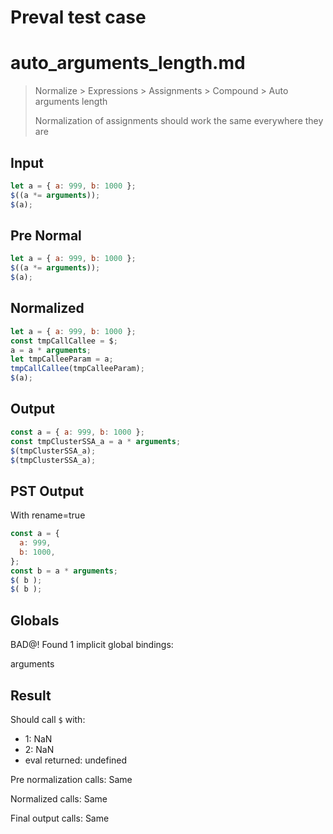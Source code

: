 # Preval test case

# auto_arguments_length.md

> Normalize > Expressions > Assignments > Compound > Auto arguments length
>
> Normalization of assignments should work the same everywhere they are

## Input

`````js filename=intro
let a = { a: 999, b: 1000 };
$((a *= arguments));
$(a);
`````

## Pre Normal


`````js filename=intro
let a = { a: 999, b: 1000 };
$((a *= arguments));
$(a);
`````

## Normalized


`````js filename=intro
let a = { a: 999, b: 1000 };
const tmpCallCallee = $;
a = a * arguments;
let tmpCalleeParam = a;
tmpCallCallee(tmpCalleeParam);
$(a);
`````

## Output


`````js filename=intro
const a = { a: 999, b: 1000 };
const tmpClusterSSA_a = a * arguments;
$(tmpClusterSSA_a);
$(tmpClusterSSA_a);
`````

## PST Output

With rename=true

`````js filename=intro
const a = {
  a: 999,
  b: 1000,
};
const b = a * arguments;
$( b );
$( b );
`````

## Globals

BAD@! Found 1 implicit global bindings:

arguments

## Result

Should call `$` with:
 - 1: NaN
 - 2: NaN
 - eval returned: undefined

Pre normalization calls: Same

Normalized calls: Same

Final output calls: Same

